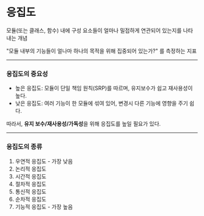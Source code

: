 # 응집도

모듈(또는 클래스, 함수) 내에 구성 요소들이 얼마나 밀접하게 연관되어 있는지를 나타내는 개념

"모듈 내부의 기능들이 얼나마 하나의 목적을 위해 집중되어 있는가?" 를 측정하는 지표

***

### 응집도의 중요성

* 높은 응집도: 모듈이 단일 책임 원칙(SRP)를 따르며, 유지보수가 쉽고 재사용성이 높다.
* 낮은 응집도: 여러 기능이 한 모듈에 섞여 있어, 변경시 다른 기능에 영향을 주기 쉽다.

따라서, **유지 보수/재사용성/가독성**을 위해 응집도를 높일 필요가 있다.

***

### 응집도의 종류

1. 우연적 응집도 - 가장 낮음
2. 논리적 응집도
3. 시간적 응집도
4. 절차적 응집도
5. 통신적 응집도
6. 순차적 응집도
7. 기능적 응집도 - 가장 높음

